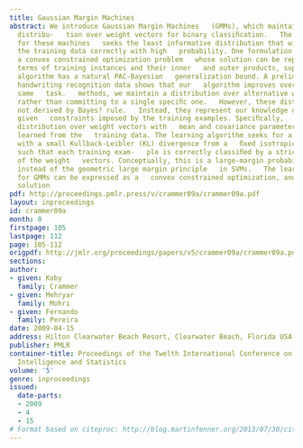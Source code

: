 ```yaml
---
title: Gaussian Margin Machines
abstract: We introduce Gaussian Margin Machines   (GMMs), which maintain a Gaussian
  distribu-   tion over weight vectors for binary classiﬁcation.   The learning algorithm
  for these machines   seeks the least informative distribution that will   classify
  the training data correctly with high   probability. One formulation can be expressed   as
  a convex constrained optimization problem   whose solution can be represented linearly   in
  terms of training instances and their inner   and outer products, supporting kernelization.   The
  algorithm has a natural PAC-Bayesian   generalization bound. A preliminary evaluation   on
  handwriting recognition data shows that our   algorithm improves over SVMs for the
  same   task.   methods, we maintain a distribution over alternative weight   vectors,
  rather than committing to a single speciﬁc one.   However, these distributions are
  not derived by Bayes? rule.   Instead, they represent our knowledge of the weights
  given   constraints imposed by the training examples. Speciﬁcally,   we use a Gaussian
  distribution over weight vectors with   mean and covariance parameters that are
  learned from the   training data. The learning algorithm seeks for a distribu-   tion
  with a small Kullback-Leibler (KL) divergence from a   ﬁxed isotropic distribution,
  such that each training exam-   ple is correctly classiﬁed by a strict majority
  of the weight   vectors. Conceptually, this is a large-margin probabilistic   principle,
  instead of the geometric large margin principle   in SVMs.   The learning problem
  for GMMs can be expressed as a   convex constrained optimization, and its optimal
  solution
pdf: http://proceedings.pmlr.press/v/crammer09a/crammer09a.pdf
layout: inproceedings
id: crammer09a
month: 0
firstpage: 105
lastpage: 112
page: 105-112
origpdf: http://jmlr.org/proceedings/papers/v5/crammer09a/crammer09a.pdf
sections: 
author:
- given: Koby
  family: Crammer
- given: Mehryar
  family: Mohri
- given: Fernando
  family: Pereira
date: 2009-04-15
address: Hilton Clearwater Beach Resort, Clearwater Beach, Florida USA
publisher: PMLR
container-title: Proceedings of the Twelth International Conference on Artificial
  Intelligence and Statistics
volume: '5'
genre: inproceedings
issued:
  date-parts:
  - 2009
  - 4
  - 15
# Format based on citeproc: http://blog.martinfenner.org/2013/07/30/citeproc-yaml-for-bibliographies/
---
```

